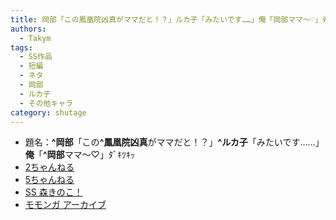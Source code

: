 ```yaml
---
title: 岡部「この鳳凰院凶真がママだと！？」ルカ子「みたいです……」俺「岡部ママ～♡」ﾀﾞｷﾂｷｯ
authors:
  - Takym
tags:
  - SS作品
  - 短編
  - ネタ
  - 岡部
  - ルカ子
  - その他キャラ
category: shutage
---
```

- 題名：**^岡部**「この&#x200B;**^鳳凰院凶真**がママだと！？」**^ルカ子**「みたいです……」**俺**「**^岡部**ママ～♡」ﾀﾞｷﾂｷｯ
- [2ちゃんねる](http://viper.2ch.sc/test/read.cgi/news4vip/1498782627)
- [5ちゃんねる](http://hebi.5ch.net/test/read.cgi/news4vip/1498782627)
- [SS 森きのこ！](http://morikinoko.com/archives/52087388.html)
- [モモンガ アーカイブ](http://sslog.ldblog.jp/archives/8869572.html)

